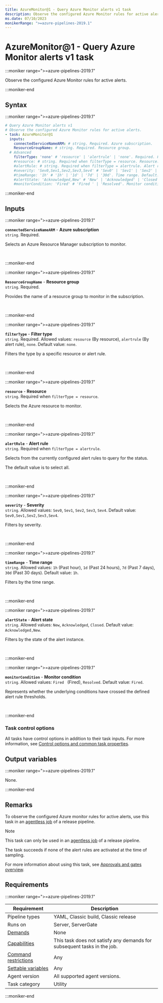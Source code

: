 ```yaml
---
title: AzureMonitor@1 - Query Azure Monitor alerts v1 task
description: Observe the configured Azure Monitor rules for active alerts.
ms.date: 07/10/2023
monikerRange: ">=azure-pipelines-2019.1"
---
```


# AzureMonitor@1 - Query Azure Monitor alerts v1 task

<!-- :::description::: -->
:::moniker range=">=azure-pipelines-2019.1"

<!-- :::editable-content name="description"::: -->
Observe the configured Azure Monitor rules for active alerts.
<!-- :::editable-content-end::: -->

:::moniker-end
<!-- :::description-end::: -->

<!-- :::syntax::: -->
## Syntax

:::moniker range=">=azure-pipelines-2019.1"

```yaml
# Query Azure Monitor alerts v1
# Observe the configured Azure Monitor rules for active alerts.
- task: AzureMonitor@1
  inputs:
    connectedServiceNameARM: # string. Required. Azure subscription. 
    ResourceGroupName: # string. Required. Resource group. 
  # Advanced
    filterType: 'none' # 'resource' | 'alertrule' | 'none'. Required. Filter type. Default: none.
    #resource: # string. Required when filterType = resource. Resource. 
    #alertRule: # string. Required when filterType = alertrule. Alert rule. 
    #severity: 'Sev0,Sev1,Sev2,Sev3,Sev4' # 'Sev0' | 'Sev1' | 'Sev2' | 'Sev3' | 'Sev4'. Severity. Default: Sev0,Sev1,Sev2,Sev3,Sev4.
    #timeRange: '1h' # '1h' | '1d' | '7d' | '30d'. Time range. Default: 1h.
    #alertState: 'Acknowledged,New' # 'New' | 'Acknowledged' | 'Closed'. Alert state. Default: Acknowledged,New.
    #monitorCondition: 'Fired' # 'Fired ' | 'Resolved'. Monitor condition. Default: Fired.
```

:::moniker-end
<!-- :::syntax-end::: -->

<!-- :::inputs::: -->
## Inputs

<!-- :::item name="connectedServiceNameARM"::: -->
:::moniker range=">=azure-pipelines-2019.1"

**`connectedServiceNameARM`** - **Azure subscription**<br>
`string`. Required.<br>
<!-- :::editable-content name="helpMarkDown"::: -->
Selects an Azure Resource Manager subscription to monitor.
<!-- :::editable-content-end::: -->
<br>

:::moniker-end
<!-- :::item-end::: -->
<!-- :::item name="ResourceGroupName"::: -->
:::moniker range=">=azure-pipelines-2019.1"

**`ResourceGroupName`** - **Resource group**<br>
`string`. Required.<br>
<!-- :::editable-content name="helpMarkDown"::: -->
Provides the name of a resource group to monitor in the subscription.
<!-- :::editable-content-end::: -->
<br>

:::moniker-end
<!-- :::item-end::: -->
<!-- :::item name="filterType"::: -->
:::moniker range=">=azure-pipelines-2019.1"

**`filterType`** - **Filter type**<br>
`string`. Required. Allowed values: `resource` (By resource), `alertrule` (By alert rule), `none`. Default value: `none`.<br>
<!-- :::editable-content name="helpMarkDown"::: -->
Filters the type by a specific resource or alert rule.
<!-- :::editable-content-end::: -->
<br>

:::moniker-end
<!-- :::item-end::: -->
<!-- :::item name="resource"::: -->
:::moniker range=">=azure-pipelines-2019.1"

**`resource`** - **Resource**<br>
`string`. Required when `filterType = resource`.<br>
<!-- :::editable-content name="helpMarkDown"::: -->
Selects the Azure resource to monitor.
<!-- :::editable-content-end::: -->
<br>

:::moniker-end
<!-- :::item-end::: -->
<!-- :::item name="alertRule"::: -->
:::moniker range=">=azure-pipelines-2019.1"

**`alertRule`** - **Alert rule**<br>
`string`. Required when `filterType = alertrule`.<br>
<!-- :::editable-content name="helpMarkDown"::: -->
Selects from the currently configured alert rules to query for the status.

The default value is to select all.
<!-- :::editable-content-end::: -->
<br>

:::moniker-end
<!-- :::item-end::: -->
<!-- :::item name="severity"::: -->
:::moniker range=">=azure-pipelines-2019.1"

**`severity`** - **Severity**<br>
`string`. Allowed values: `Sev0`, `Sev1`, `Sev2`, `Sev3`, `Sev4`. Default value: `Sev0,Sev1,Sev2,Sev3,Sev4`.<br>
<!-- :::editable-content name="helpMarkDown"::: -->
Filters by severity.
<!-- :::editable-content-end::: -->
<br>

:::moniker-end
<!-- :::item-end::: -->
<!-- :::item name="timeRange"::: -->
:::moniker range=">=azure-pipelines-2019.1"

**`timeRange`** - **Time range**<br>
`string`. Allowed values: `1h` (Past hour), `1d` (Past 24 hours), `7d` (Past 7 days), `30d` (Past 30 days). Default value: `1h`.<br>
<!-- :::editable-content name="helpMarkDown"::: -->
Filters by the time range.
<!-- :::editable-content-end::: -->
<br>

:::moniker-end
<!-- :::item-end::: -->
<!-- :::item name="alertState"::: -->
:::moniker range=">=azure-pipelines-2019.1"

**`alertState`** - **Alert state**<br>
`string`. Allowed values: `New`, `Acknowledged`, `Closed`. Default value: `Acknowledged,New`.<br>
<!-- :::editable-content name="helpMarkDown"::: -->
Filters by the state of the alert instance.
<!-- :::editable-content-end::: -->
<br>

:::moniker-end
<!-- :::item-end::: -->
<!-- :::item name="monitorCondition"::: -->
:::moniker range=">=azure-pipelines-2019.1"

**`monitorCondition`** - **Monitor condition**<br>
`string`. Allowed values: `Fired ` (Fired), `Resolved`. Default value: `Fired`.<br>
<!-- :::editable-content name="helpMarkDown"::: -->
Represents whether the underlying conditions have crossed the defined alert rule thresholds.
<!-- :::editable-content-end::: -->
<br>

:::moniker-end
<!-- :::item-end::: -->

### Task control options

All tasks have control options in addition to their task inputs. For more information, see [Control options and common task properties](/azure/devops/pipelines/yaml-schema/steps-task#common-task-properties).
<!-- :::inputs-end::: -->

<!-- :::outputVariables::: -->
## Output variables

:::moniker range=">=azure-pipelines-2019.1"

None.

:::moniker-end
<!-- :::outputVariables-end::: -->

<!-- :::remarks::: -->
<!-- :::editable-content name="remarks"::: -->
## Remarks

To observe the configured Azure monitor rules for active alerts, use this task in an [agentless job](/azure/devops/pipelines/process/phases#server-jobs) of a release pipeline.

> [!NOTE]
> This task can only be used in an [agentless job](/azure/devops/pipelines/process/phases#server-jobs) of a release pipeline.

The task succeeds if none of the alert rules are activated at the time of sampling.

For more information about using this task, see [Approvals and gates overview](/azure/devops/pipelines/release/approvals/).
<!-- :::editable-content-end::: -->
<!-- :::remarks-end::: -->

<!-- :::examples::: -->
<!-- :::editable-content name="examples"::: -->
<!-- :::editable-content-end::: -->
<!-- :::examples-end::: -->

<!-- :::properties::: -->
## Requirements

:::moniker range=">=azure-pipelines-2019.1"

| Requirement | Description |
|-------------|-------------|
| Pipeline types | YAML, Classic build, Classic release |
| Runs on | Server, ServerGate |
| [Demands](/azure/devops/pipelines/process/demands) | None |
| [Capabilities](/azure/devops/pipelines/agents/agents#capabilities) | This task does not satisfy any demands for subsequent tasks in the job. |
| [Command restrictions](/azure/devops/pipelines/security/templates#agent-logging-command-restrictions) | Any |
| [Settable variables](/azure/devops/pipelines/security/templates#agent-logging-command-restrictions) | Any |
| Agent version | All supported agent versions. |
| Task category | Utility |

:::moniker-end
<!-- :::properties-end::: -->

<!-- :::see-also::: -->
<!-- :::editable-content name="seeAlso"::: -->
<!-- :::editable-content-end::: -->
<!-- :::see-also-end::: -->